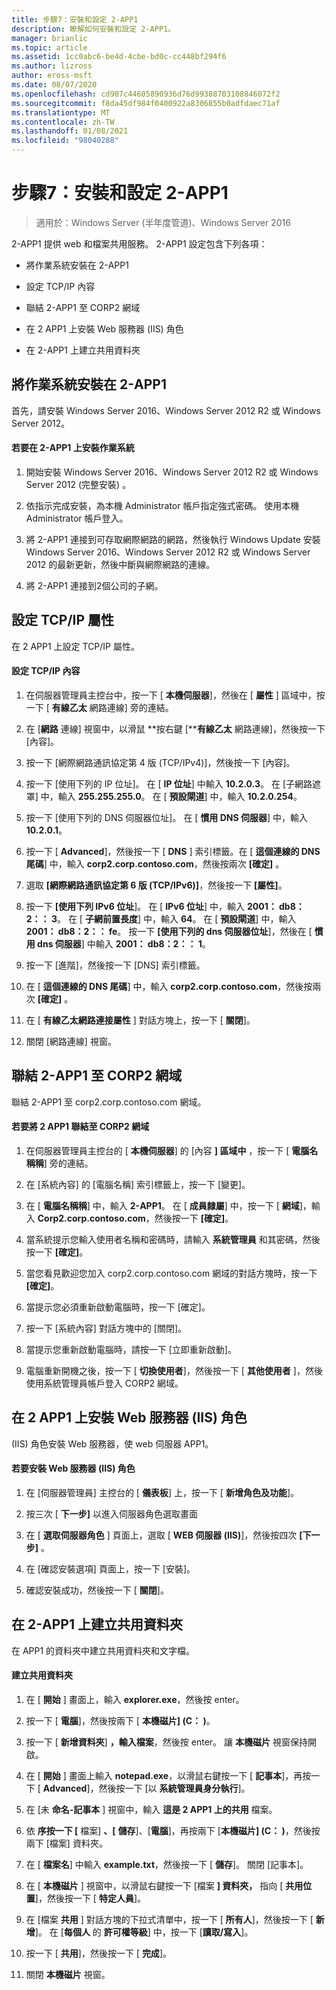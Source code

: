 ```yaml
---
title: 步驟7：安裝和設定 2-APP1
description: 瞭解如何安裝和設定 2-APP1。
manager: brianlic
ms.topic: article
ms.assetid: 1cc0abc6-be4d-4cbe-bd0c-cc448bf294f6
ms.author: lizross
author: eross-msft
ms.date: 08/07/2020
ms.openlocfilehash: cd907c44605890936d76d99388703108846072f2
ms.sourcegitcommit: f8da45df984f0400922a8306855b0adfdaec71af
ms.translationtype: MT
ms.contentlocale: zh-TW
ms.lasthandoff: 01/08/2021
ms.locfileid: "98040288"
---
```

# <a name="step-7-install-and-configure-2-app1"></a>步驟7：安裝和設定 2-APP1

>適用於：Windows Server (半年度管道)、Windows Server 2016

2-APP1 提供 web 和檔案共用服務。 2-APP1 設定包含下列各項：

- 將作業系統安裝在 2-APP1

- 設定 TCP/IP 內容

- 聯結 2-APP1 至 CORP2 網域

- 在 2 APP1 上安裝 Web 服務器 (IIS) 角色

- 在 2-APP1 上建立共用資料夾

## <a name="install-the-operating-system-on-2-app1"></a><a name="bkmk_InstallOS"></a>將作業系統安裝在 2-APP1
首先，請安裝 Windows Server 2016、Windows Server 2012 R2 或 Windows Server 2012。

#### <a name="to-install-the-operating-system-on-2-app1"></a>若要在 2-APP1 上安裝作業系統

1.  開始安裝 Windows Server 2016、Windows Server 2012 R2 或 Windows Server 2012 (完整安裝) 。

2.  依指示完成安裝，為本機 Administrator 帳戶指定強式密碼。 使用本機 Administrator 帳戶登入。

3.  將 2-APP1 連接到可存取網際網路的網路，然後執行 Windows Update 安裝 Windows Server 2016、Windows Server 2012 R2 或 Windows Server 2012 的最新更新，然後中斷與網際網路的連線。

4.  將 2-APP1 連接到2個公司的子網。

## <a name="configure-tcpip-properties"></a><a name="bkmk_TCP"></a>設定 TCP/IP 屬性
在 2 APP1 上設定 TCP/IP 屬性。

#### <a name="to-configure-tcpip-properties"></a>設定 TCP/IP 內容

1.  在伺服器管理員主控台中，按一下 [ **本機伺服器**]，然後在 [ **屬性** ] 區域中，按一下 [ **有線乙太** 網路連線] 旁的連結。

2.  在 [**網路** 連線] 視窗中，以滑鼠 **按右鍵 [****有線乙太** 網路連線]，然後按一下 [內容]。

3.  按一下 [網際網路通訊協定第 4 版 (TCP/IPv4)]，然後按一下 [內容]。

4.  按一下 [使用下列的 IP 位址]。 在 [ **IP 位址**] 中輸入 **10.2.0.3**。 在 [子網路遮罩] 中，輸入 **255.255.255.0**。 在 [ **預設閘道**] 中，輸入 **10.2.0.254**。

5.  按一下 [使用下列的 DNS 伺服器位址]。 在 [ **慣用 DNS 伺服器**] 中，輸入 **10.2.0.1**。

6.  按一下 [ **Advanced**]，然後按一下 [ **DNS** ] 索引標籤。在 [ **這個連線的 DNS 尾碼**] 中，輸入 **corp2.corp.contoso.com**，然後按兩次 **[確定]** 。

7.  選取 **[網際網路通訊協定第 6 版 (TCP/IPv6)]**，然後按一下 **[屬性]**。

8.  按一下 **[使用下列 IPv6 位址**]。 在 [ **IPv6 位址**] 中，輸入 **2001： db8：2：： 3**。 在 [ **子網前置長度**] 中，輸入 **64**。 在 [ **預設閘道**] 中，輸入 **2001： db8：2：： fe**。 按一下 **[使用下列的 dns 伺服器位址**]，然後在 [ **慣用 dns 伺服器**] 中輸入 **2001： db8：2：： 1**。

9. 按一下 [進階]，然後按一下 [DNS] 索引標籤。

10. 在 [ **這個連線的 DNS 尾碼**] 中，輸入 **corp2.corp.contoso.com**，然後按兩次 **[確定]** 。

11. 在 [ **有線乙太網路連接屬性** ] 對話方塊上，按一下 [ **關閉**]。

12. 關閉 [網路連線] 視窗。

## <a name="join-2-app1-to-the-corp2-domain"></a><a name="bkmk_JoinDomain"></a>聯結 2-APP1 至 CORP2 網域
聯結 2-APP1 至 corp2.corp.contoso.com 網域。

#### <a name="to-join-2-app1-to-the-corp2-domain"></a>若要將 2 APP1 聯結至 CORP2 網域

1.  在伺服器管理員主控台的 [ **本機伺服器**] 的 [內容 **] 區域中** ，按一下 [ **電腦名稱稱**] 旁的連結。

2.  在 [系統內容] 的 [電腦名稱] 索引標籤上，按一下 [變更]。

3.  在 [ **電腦名稱稱**] 中，輸入 **2-APP1**。 在 [ **成員隸屬**] 中，按一下 [ **網域**]，輸入 **Corp2.corp.contoso.com**，然後按一下 **[確定]**。

4.  當系統提示您輸入使用者名稱和密碼時，請輸入 **系統管理員** 和其密碼，然後按一下 **[確定]**。

5.  當您看見歡迎您加入 corp2.corp.contoso.com 網域的對話方塊時，按一下 **[確定]**。

6.  當提示您必須重新啟動電腦時，按一下 [確定]。

7.  按一下 [系統內容] 對話方塊中的 [關閉]。

8.  當提示您重新啟動電腦時，請按一下 [立即重新啟動]。

9. 電腦重新開機之後，按一下 [ **切換使用者**]，然後按一下 [ **其他使用者** ]，然後使用系統管理員帳戶登入 CORP2 網域。

## <a name="install-the-web-server-iis-role-on-2-app1"></a><a name="bkmk_IIS"></a>在 2 APP1 上安裝 Web 服務器 (IIS) 角色
 (IIS) 角色安裝 Web 服務器，使 web 伺服器 APP1。

#### <a name="to-install-the-web-server-iis-role"></a>若要安裝 Web 服務器 (IIS) 角色

1.  在 [伺服器管理員] 主控台的 [ **儀表板**] 上，按一下 [ **新增角色及功能**]。

2.  按三次 [ **下一步]** 以進入伺服器角色選取畫面

3.  在 [ **選取伺服器角色** ] 頁面上，選取 [ **WEB 伺服器 (IIS)**]，然後按四次 **[下一步]** 。

4.  在 [確認安裝選項] 頁面上，按一下 [安裝]。

5.  確認安裝成功，然後按一下 [ **關閉**]。

## <a name="create-a-shared-folder-on-2-app1"></a><a name="bkmk_Share"></a>在 2-APP1 上建立共用資料夾
在 APP1 的資料夾中建立共用資料夾和文字檔。

#### <a name="to-create-a-shared-folder"></a>建立共用資料夾

1.  在 [ **開始** ] 畫面上，輸入 **explorer.exe**，然後按 enter。

2.  按一下 [ **電腦**]，然後按兩下 [ **本機磁片] (C： )**。

3.  按一下 [ **新增資料夾**] **，輸入檔案**，然後按 enter。 讓 **本機磁片** 視窗保持開啟。

4.  在 [ **開始** ] 畫面上輸入 **notepad.exe**，以滑鼠右鍵按一下 [ **記事本**]，再按一下 [ **Advanced**]，然後按一下 [以 **系統管理員身分執行**]。

5.  在 [未 **命名-記事本** ] 視窗中，輸入 **這是 2 APP1 上的共用** 檔案。

6.  依 **序按一下 [** 檔案] **、[** **儲存**]、[**電腦**]，再按兩下 [**本機磁片] (C： )**，然後按兩下 [檔案] 資料夾。

7.  在 [ **檔案名**] 中輸入 **example.txt**，然後按一下 [ **儲存**]。 關閉 [記事本]。

8.  在 [ **本機磁片** ] 視窗中，以滑鼠右鍵按一下 [檔案 **] 資料夾，** 指向 [ **共用位置**]，然後按一下 [ **特定人員**]。

9. 在 [檔案 **共用** ] 對話方塊的下拉式清單中，按一下 [ **所有人**]，然後按一下 [ **新增**]。 在 [**每個人** 的 **許可權等級**] 中，按一下 [**讀取/寫入**]。

10. 按一下 [ **共用**]，然後按一下 [ **完成**]。

11. 關閉 **本機磁片** 視窗。



